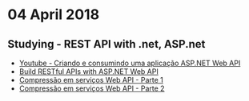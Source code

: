 # 04 April 2018

## Studying - REST API with .net, ASP.net 

- [Youtube - Criando e consumindo uma aplicação ASP.NET Web API](https://www.youtube.com/watch?v=_8jvU15p9p4)  
- [Build RESTful APIs with ASP.NET Web API](https://docs.microsoft.com/en-us/aspnet/web-api/overview/older-versions/build-restful-apis-with-aspnet-web-api)  
- [Compressão em serviços Web API - Parte 1](http://netcoders.com.br/compressao-web-api/)  
- [Compressão em serviços Web API - Parte 2](https://medium.com/netcoders/compress%C3%A3o-em-servi%C3%A7os-web-api-parte-2-8e034450a2b5)  
